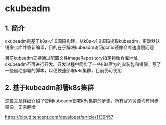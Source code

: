 # ckubeadm

## 1. 简介

ckubeadm是基于k8s-v1.9源码构建，从k8s-v1.9源码提取kubeadm，更改默认镜像仓库并重新编译，目的在于解决kubeadm访问gcr.io镜像仓库速度慢问题

目前kubeadm支持通过配置文件imageRepository指定镜像仓库地址，ckubeadm不再进行开发。开发过程中同步了一些k8s官方的安装包和镜像，写了一些自动部署的脚本，以便快速部署k8s集群，目前仍可使用



## 2. 基于kubeadm部署k8s集群

这篇文章详细介绍了使用kubeadm部署k8s集群的步骤，所有官方资源均有同步镜像，无需翻墙

https://cloud.tencent.com/developer/article/1136457

